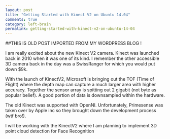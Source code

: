 ```yaml
---
layout: post
title: "Getting Started with Kinect V2 on Ubuntu 14.04"
comments: true
category: left-brain
permalink: getting-started-with-kinect-v2-on-ubuntu-14-04
---
```



##THIS IS OLD POST IMPORTED FROM MY WORDPRESS BLOG !

I am really excited about the new Kinect V2 camera. Kinect was launched back in 2010 when it was one of its kind. I remember the other accessible 3D camera back in the day was a SwissRanger for which you would put down $9k.

With the launch of KinectV2, Microsoft is bringing out the TOF (Time of Flight) where the depth map can capture a much larger area with higher accuracy. Together the sensor array is spitting out 2 gigabit (not byte as popular belief). A good portion of data is downsampled within the hardware.

The old Kinect was supported with OpenNI. Unfortunately, Primesense was taken over by Apple inc so they brought down the development process (wtf bro!).

I will be working with the KinectV2 where I am planning to implement 3D point cloud detection for Face Recognition
